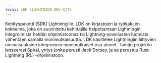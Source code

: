 ```yaml
---
termi: LDK (LIGHTNING DEV KIT)
---
```


Kehityspaketti (SDK) Lightningille. LDK on kirjastojen ja työkalujen kokoelma, joka on suunniteltu kehittäjille helpottamaan Lightningin integroimista heidän ohjelmistoonsa tai Lightning-sovellusten luomista vähentäen samalla monimutkaisuutta. LDK käsittelee Lightningiin liittyvien ominaisuuksien integroinnin monimutkaiset osa-alueet. Tämän projektin lanseerasi Spiral, yritys jonka perusti Jack Dorsey, ja se perustuu Rust-Lightning (RL) -ohjelmistoon.